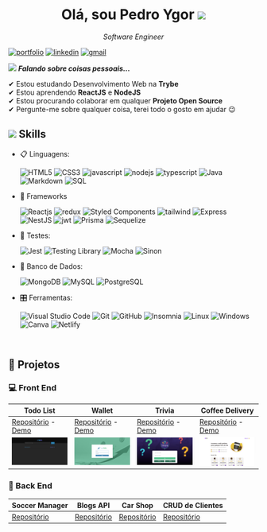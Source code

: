 <h1 align="center"> Olá, sou Pedro Ygor <img src = "https://raw.githubusercontent.com/MartinHeinz/MartinHeinz/master/wave.gif" width = 30px /></h1>
<p align="center"><i>Software Engineer</i></p>


  [![portfolio](https://img.shields.io/badge/my_portfolio-000?style=for-the-badge&logo=ko-fi&logoColor=white)](https://pedroygor-portfolio.netlify.app/)
  [![linkedin](https://img.shields.io/badge/linkedin-0A66C2?style=for-the-badge&logo=linkedin&logoColor=white)](https://www.linkedin.com/in/pedro-ygor/)
  [![gmail](https://img.shields.io/badge/Gmail-D14836?style=for-the-badge&logo=gmail&logoColor=white)](mailto:pedroygorlo888@gmail.com)

<img src="https://media.giphy.com/media/ObNTw8Uzwy6KQ/giphy.gif" width="30px" />&nbsp;***Falando sobre coisas pessoais...***

✔ Estou estudando Desenvolvimento Web na **Trybe** </br>
✔ Estou aprendendo **ReactJS** e **NodeJS**</br>
✔ Estou procurando colaborar em qualquer **Projeto Open Source**</br>
✔ Pergunte-me sobre qualquer coisa, terei todo o gosto em ajudar 😉</br>

## <img src="https://media2.giphy.com/media/QssGEmpkyEOhBCb7e1/giphy.gif?cid=ecf05e47a0n3gi1bfqntqmob8g9aid1oyj2wr3ds3mg700bl&rid=giphy.gif" width ="25" /><b> Skills</b>

<p align="center">

- 📋 Linguagens:

    ![HTML5](https://img.shields.io/badge/html5-%23E34F26.svg?style=for-the-badge&logo=html5&logoColor=white)
    ![CSS3](https://img.shields.io/badge/css3-%231572B6.svg?style=for-the-badge&logo=css3&logoColor=white)
    ![javascript](https://img.shields.io/badge/javascript%20-%23323330.svg?&style=for-the-badge&logo=javascript&logoColor=%23F7DF1E)
    ![nodejs](https://img.shields.io/badge/node.js%20-%2343853D.svg?&style=for-the-badge&logo=node.js&logoColor=white)
    ![typescript](https://img.shields.io/badge/TypeScript-007ACC?style=for-the-badge&logo=typescript&logoColor=white)
    ![Java](https://img.shields.io/badge/Java-ED8B00?style=for-the-badge&logo=java&logoColor=white)
    ![Markdown](https://img.shields.io/badge/markdown-%23000000.svg?style=for-the-badge&logo=markdown&logoColor=white)
    ![SQL](https://img.shields.io/badge/SQL-025E8C.svg?style=for-the-badge&logo=SQL&logoColor=white)

- 🎨 Frameworks

   ![Reactjs](https://img.shields.io/badge/react%20-%2320232a.svg?&style=for-the-badge&logo=react&logoColor=%2361DAFB)
   ![redux](https://img.shields.io/badge/Redux-593D88?style=for-the-badge&logo=redux&logoColor=white)
   ![Styled Components](https://img.shields.io/badge/styled--components-DB7093?style=for-the-badge&logo=styled-components&logoColor=white)
   ![tailwind](https://img.shields.io/badge/Tailwind_CSS-38B2AC?style=for-the-badge&logo=tailwind-css&logoColor=white)
   ![Express](https://img.shields.io/badge/Express.js-000000?style=for-the-badge&logo=express&logoColor=white)
   ![NestJS](https://img.shields.io/badge/nestjs-E0234E?style=for-the-badge&logo=nestjs&logoColor=white)
   ![jwt](https://img.shields.io/badge/JWT-000000?style=for-the-badge&logo=JSON%20web%20tokens&logoColor=white)
   ![Prisma](https://img.shields.io/badge/Prisma-3982CE?style=for-the-badge&logo=Prisma&logoColor=white)
   ![Sequelize](https://img.shields.io/badge/Sequelize-52B0E7?style=for-the-badge&logo=Sequelize&logoColor=white)

- 🔔 Testes:

  ![Jest](https://img.shields.io/badge/Jest-323330?style=for-the-badge&logo=Jest&logoColor=white)
  ![Testing Library](https://img.shields.io/badge/testing%20library-323330?style=for-the-badge&logo=testing-library&logoColor=red)
  ![Mocha](https://img.shields.io/badge/mocha.js-323330?style=for-the-badge&logo=mocha&logoColor=Brown)
  ![Sinon](https://img.shields.io/badge/sinon.js-323330?style=for-the-badge&logo=sinon)

- 💾 Banco de Dados:

    ![MongoDB](https://img.shields.io/badge/MongoDB-%234ea94b.svg?&style=for-the-badge&logo=mongodb&logoColor=white)
    ![MySQL](https://img.shields.io/badge/MySQL-005C84?style=for-the-badge&logo=mysql&logoColor=white)
    ![PostgreSQL](https://img.shields.io/badge/PostgreSQL-316192?style=for-the-badge&logo=postgresql&logoColor=white)

- 🎛️ Ferramentas:

    ![Visual Studio Code](https://img.shields.io/badge/Visual%20Studio%20Code-0078d7.svg?style=for-the-badge&logo=visual-studio-code&logoColor=white)
    ![Git](https://img.shields.io/badge/git-%23F05033.svg?style=for-the-badge&logo=git&logoColor=white)
    ![GitHub](https://img.shields.io/badge/github-%23121011.svg?style=for-the-badge&logo=github&logoColor=white)
    ![Insomnia](https://img.shields.io/badge/Insomnia-black?style=for-the-badge&logo=insomnia&logoColor=5849BE)
    ![Linux](https://img.shields.io/badge/Linux-FCC624?style=for-the-badge&logo=linux&logoColor=black)
    ![Windows](https://img.shields.io/badge/Windows-0078D6?style=for-the-badge&logo=windows&logoColor=white)
    ![Canva](https://img.shields.io/badge/Canva-%2300C4CC.svg?style=for-the-badge&logo=Canva&logoColor=white)
    ![Netlify](https://img.shields.io/badge/Netlify-00C7B7?style=for-the-badge&logo=netlify&logoColor=white)

</p>

</br>

## :file_folder: Projetos

### :computer: Front End

| Todo List    | Wallet | Trivia | Coffee Delivery |
| ------------- |-------------| ----------| -------- |
| [Repositório](https://github.com/pedroygor/desafio-01-ignite-todo-list) - [Demo](https://pedroygor-todo.netlify.app/)  | [Repositório](https://github.com/pedroygor/trybe-wallet) - [Demo](https://pedroygor-trybe-wallet.netlify.app/) | [Repositório](https://github.com/pedroygor/trivia-project) - [Demo](https://pedroygor-trivia.netlify.app/) | [Repositório](https://github.com/pedroygor/coffee-delivery) - [Demo](https://pedroygor-coffee-delivery.netlify.app/) |
|![Todo](./imgs/todo.png) |![Wallet](./imgs/wallet.png) |![Trivia](./imgs/trivia.png) |![Timer](./imgs/coffee.png) |

### :wrench: Back End

| Soccer Manager        | Blogs API           | Car Shop  | CRUD de Clientes |
| ------------- |:-------------:| ----- | ---- |
| [Repositório](https://github.com/pedroygor/trybe-futebol-clube)      | [Repositório](https://github.com/pedroygor/api-de-blogs) | [Repositório](https://github.com/pedroygor/car-shop) | [Repositório](https://github.com/pedroygor/backend-sharenergy)|

